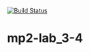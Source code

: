 [![Build Status](https://travis-ci.org/CYChack/mp2-lab_3-4.svg?branch=main)](https://travis-ci.org/CYChack/mp2-lab_3-4)

# mp2-lab_3-4
